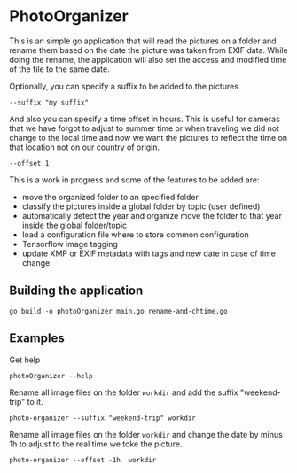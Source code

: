# PhotoOrganizer

This is an simple go application that will read the pictures on a folder and rename them based on the date the picture was taken from EXIF data. While doing the rename, the application will also set the access and modified time of the file to the same date.

Optionally, you can specify a suffix to be added to the pictures

`--suffix "my suffix"`

And also you can specify a time offset in hours. This is useful for cameras that we have forgot to adjust to summer time or when traveling we did not change to the local time and now we want the pictures to reflect the time on that location not on our country of origin.

`--offset 1`

This is a work in progress and some of the features to be added are:

- move the organized folder to an specified folder
- classify the pictures inside a global folder by topic (user defined)
- automatically detect the year and organize move the folder to that year inside the global folder/topic
- load a configuration file where to store common configuration
- Tensorflow image tagging
- update XMP or EXIF metadata with tags and new date in case of time change.

## Building the application

`go build -o photoOrganizer main.go rename-and-chtime.go `

## Examples

Get help

`photoOrganizer --help`

Rename all image files on the folder `workdir` and add the suffix "weekend-trip" to it.

`photo-organizer --suffix "weekend-trip" workdir`

Rename all image files on the folder `workdir` and change the date by minus 1h to adjust to the real time we toke the picture.

`photo-organizer --offset -1h  workdir`


